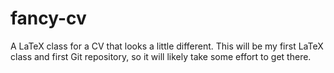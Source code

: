 # fancy-cv
A LaTeX class for a CV that looks a little different. This will be my first LaTeX class and first Git repository, so it will likely take some effort to get there.
